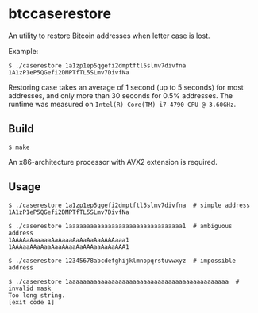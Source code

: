# btccaserestore

An utility to restore Bitcoin addresses when letter case is lost.

Example:

```shell
$ ./caserestore 1a1zp1ep5qgefi2dmptftl5slmv7divfna
1A1zP1eP5QGefi2DMPTfTL5SLmv7DivfNa
```

Restoring case takes an average of 1 second (up to 5 seconds) for most addresses, and only more than 30 seconds for 0.5% addresses. The runtime was measured on `Intel(R) Core(TM) i7-4790 CPU @ 3.60GHz`.


## Build

```shell
$ make
```

An x86-architecture processor with AVX2 extension is required.


## Usage

```shell
$ ./caserestore 1a1zp1ep5qgefi2dmptftl5slmv7divfna  # simple address
1A1zP1eP5QGefi2DMPTfTL5SLmv7DivfNa

$ ./caserestore 1aaaaaaaaaaaaaaaaaaaaaaaaaaaaaaaa1  # ambiguous address
1AAAAaAaaaaaAaAaaaAaAaAaAaAAAAaaa1
1AAAaaAAaAaaAaaAAaaAaAAAaaAaAaAAA1

$ ./caserestore 12345678abcdefghijklmnopqrstuvwxyz  # impossible address

$ ./caserestore 1aaaaaaaaaaaaaaaaaaaaaaaaaaaaaaaaaaaaaaaaaaaaa  # invalid mask
Too long string.
[exit code 1]
```
